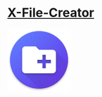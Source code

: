 # <a href="https://github.com/JuniorXR/xNote/releases/download/android-applicatipn/X-File-Creator.apk">X-File-Creator</a>
 <a href="https://github.com/JuniorXR/xNote/releases/download/android-applicatipn/X-File-Creator.apk"><img src="https://github.com/JuniorXR/xNote/blob/main/app/src/main/res/mipmap-xxhdpi/ic_new_final.png"/>
</a>
